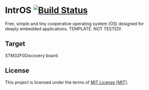 IntrOS [![Build Status](https://travis-ci.org/stateos/IntrOS-STM32F0Discovery.svg)](https://travis-ci.org/stateos/IntrOS-STM32F0Discovery)
=======

Free, simple and tiny cooperative operating system (OS) designed for deeply embedded applications.
TEMPLATE. NOT TESTED!

Target
-------

STM32F0Discovery board.

License
-------

This project is licensed under the terms of [MIT License (MIT)](https://opensource.org/licenses/MIT).
